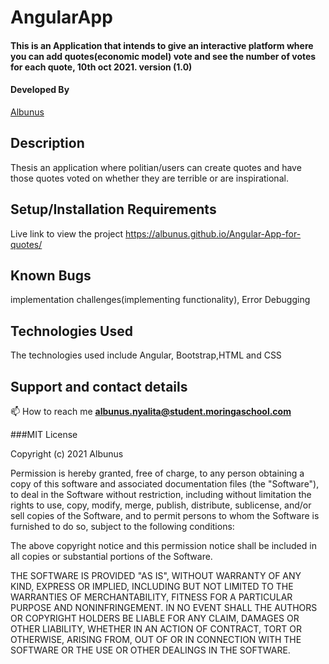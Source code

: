 # AngularApp

#### This is an Application that intends to give an interactive platform where you can add quotes(economic model) vote and see the number of votes for each quote, 10th oct 2021. version (1.0)
#### Developed By 
[Albunus](https://github.com/albunus)

## Description
 Thesis an application where politian/users can create quotes and have those quotes voted on whether they are terrible or are inspirational. 
 
## Setup/Installation Requirements

Live link to view the project https://albunus.github.io/Angular-App-for-quotes/

## Known Bugs
implementation challenges(implementing  functionality), Error Debugging

## Technologies Used
The technologies used include Angular, Bootstrap,HTML and CSS


## Support and contact details
📫 How to reach me **albunus.nyalita@student.moringaschool.com**



###MIT License

Copyright (c) 2021 Albunus

Permission is hereby granted, free of charge, to any person obtaining a copy
of this software and associated documentation files (the "Software"), to deal
in the Software without restriction, including without limitation the rights
to use, copy, modify, merge, publish, distribute, sublicense, and/or sell
copies of the Software, and to permit persons to whom the Software is
furnished to do so, subject to the following conditions:

The above copyright notice and this permission notice shall be included in all
copies or substantial portions of the Software.

THE SOFTWARE IS PROVIDED "AS IS", WITHOUT WARRANTY OF ANY KIND, EXPRESS OR
IMPLIED, INCLUDING BUT NOT LIMITED TO THE WARRANTIES OF MERCHANTABILITY,
FITNESS FOR A PARTICULAR PURPOSE AND NONINFRINGEMENT. IN NO EVENT SHALL THE
AUTHORS OR COPYRIGHT HOLDERS BE LIABLE FOR ANY CLAIM, DAMAGES OR OTHER
LIABILITY, WHETHER IN AN ACTION OF CONTRACT, TORT OR OTHERWISE, ARISING FROM,
OUT OF OR IN CONNECTION WITH THE SOFTWARE OR THE USE OR OTHER DEALINGS IN THE
SOFTWARE.
